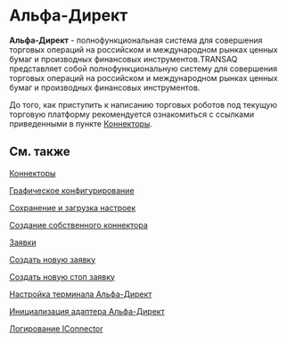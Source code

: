 # Альфа\-Директ

**Альфа\-Директ** \- полнофункциональная система для совершения торговых операций на российском и международном рынках ценных бумаг и производных финансовых инструментов.TRANSAQ представляет собой полнофункциональную систему для совершения торговых операций на российском и международном рынках ценных бумаг и производных финансовых инструментов.

До того, как приступить к написанию торговых роботов под текущую торговую платформу рекомендуется ознакомиться с ссылками приведенными в пункте [Коннекторы](API_Connectors.md). 

## См. также

[Коннекторы](API_Connectors.md)

[Графическое конфигурирование](API_ConnectorsUIConfiguration.md)

[Сохранение и загрузка настроек](API_Connectors_SaveConnectorSettings.md)

[Создание собственного коннектора](ConnectorCreating.md)

[Заявки](Orders.md)

[Создать новую заявку](CreateNewOrder.md)

[Создать новую стоп заявку](API_StopOrders.md)

[Настройка терминала Альфа\-Директ](AlfaConfiguration.md)

[Инициализация адаптера Альфа\-Директ](AlfaFirstStrategy.md)

[Логирование IConnector](LoggingITrader.md)
